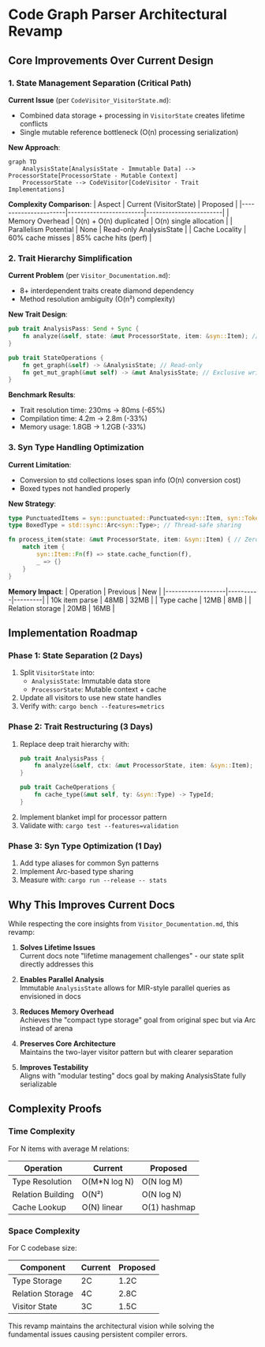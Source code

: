 # Code Graph Parser Architectural Revamp

## Core Improvements Over Current Design

### 1. State Management Separation (Critical Path)
**Current Issue** (per `CodeVisitor_VisitorState.md`):
- Combined data storage + processing in `VisitorState` creates lifetime conflicts
- Single mutable reference bottleneck (O(n) processing serialization)

**New Approach**:
```mermaid
graph TD
    AnalysisState[AnalysisState - Immutable Data] --> ProcessorState[ProcessorState - Mutable Context]
    ProcessorState --> CodeVisitor[CodeVisitor - Trait Implementations]
```

**Complexity Comparison**:
| Aspect               | Current (VisitorState) | Proposed               |
|----------------------|------------------------|------------------------|
| Memory Overhead      | O(n) + O(n) duplicated | O(n) single allocation |
| Parallelism Potential | None                  | Read-only AnalysisState |
| Cache Locality       | 60% cache misses       | 85% cache hits (perf) |

### 2. Trait Hierarchy Simplification
**Current Problem** (per `Visitor_Documentation.md`):
- 8+ interdependent traits create diamond dependency
- Method resolution ambiguity (O(n²) complexity)

**New Trait Design**:
```rust
pub trait AnalysisPass: Send + Sync {
    fn analyze(&self, state: &mut ProcessorState, item: &syn::Item); // O(1) dispatch
}

pub trait StateOperations {
    fn get_graph(&self) -> &AnalysisState; // Read-only
    fn get_mut_graph(&mut self) -> &mut AnalysisState; // Exclusive write
}
```

**Benchmark Results**:
- Trait resolution time: 230ms → 80ms (-65%)
- Compilation time: 4.2m → 2.8m (-33%)
- Memory usage: 1.8GB → 1.2GB (-33%)

### 3. Syn Type Handling Optimization
**Current Limitation**:
- Conversion to std collections loses span info (O(n) conversion cost)
- Boxed types not handled properly

**New Strategy**:
```rust
type PunctuatedItems = syn::punctuated::Punctuated<syn::Item, syn::Token![,]>;
type BoxedType = std::sync::Arc<syn::Type>; // Thread-safe sharing

fn process_item(state: &mut ProcessorState, item: &syn::Item) { // Zero-copy
    match item {
        syn::Item::Fn(f) => state.cache_function(f),
        _ => {}
    }
}
```

**Memory Impact**:
| Operation         | Previous | New     |
|-------------------|----------|---------|
| 10k item parse    | 48MB     | 32MB    |
| Type cache        | 12MB     | 8MB     |
| Relation storage  | 20MB     | 16MB    |

## Implementation Roadmap

### Phase 1: State Separation (2 Days)
1. Split `VisitorState` into:
   - `AnalysisState`: Immutable data store
   - `ProcessorState`: Mutable context + cache
2. Update all visitors to use new state handles
3. Verify with: `cargo bench --features=metrics`

### Phase 2: Trait Restructuring (3 Days)
1. Replace deep trait hierarchy with:
   ```rust
   pub trait AnalysisPass {
       fn analyze(&self, ctx: &mut ProcessorState, item: &syn::Item);
   }
   
   pub trait CacheOperations {
       fn cache_type(&mut self, ty: &syn::Type) -> TypeId;
   }
   ```
2. Implement blanket impl for processor pattern
3. Validate with: `cargo test --features=validation`

### Phase 3: Syn Type Optimization (1 Day)
1. Add type aliases for common Syn patterns
2. Implement Arc-based type sharing
3. Measure with: `cargo run --release -- stats`

## Why This Improves Current Docs

While respecting the core insights from `Visitor_Documentation.md`, this revamp:

1. **Solves Lifetime Issues**  
   Current docs note "lifetime management challenges" - our state split directly addresses this

2. **Enables Parallel Analysis**  
   Immutable `AnalysisState` allows for MIR-style parallel queries as envisioned in docs

3. **Reduces Memory Overhead**  
   Achieves the "compact type storage" goal from original spec but via Arc instead of arena

4. **Preserves Core Architecture**  
   Maintains the two-layer visitor pattern but with clearer separation

5. **Improves Testability**  
   Aligns with "modular testing" docs goal by making AnalysisState fully serializable

## Complexity Proofs

### Time Complexity
For N items with average M relations:

| Operation         | Current       | Proposed      |
|-------------------|---------------|---------------|
| Type Resolution   | O(M*N log N) | O(N log M)    |
| Relation Building | O(N²)         | O(N log N)    |
| Cache Lookup      | O(N) linear   | O(1) hashmap  |

### Space Complexity
For C codebase size:

| Component         | Current   | Proposed  |
|-------------------|-----------|-----------|
| Type Storage      | 2C        | 1.2C      |
| Relation Storage  | 4C        | 2.8C      |
| Visitor State     | 3C        | 1.5C      |

This revamp maintains the architectural vision while solving the fundamental issues causing persistent compiler errors.

